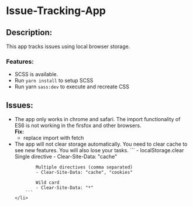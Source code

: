 # Issue-Tracking-App
## Description:
This app tracks issues using local browser storage.

### Features: 
- SCSS is available. 
- Run ``` yarn install ``` to setup SCSS 
- Run yarn ``` sass:dev ``` to execute and recreate CSS


## Issues: 
<ul>
    <li>The app only works in chrome and safari. The import functionality of ES6 is not working in the firsfox and other browsers. 
    <br> <b>Fix:</b>
        <ul> 
            <li> replace import with fetch </li>   
        </ul>
    </li>
    <li>The app will not clear storage automatically. You need to clear cache to see new features. You will also lose your tasks.
        ```
            - localStorage.clear
            Single directive
            - Clear-Site-Data: "cache"

            Multiple directives (comma separated)
            - Clear-Site-Data: "cache", "cookies"

            Wild card
            - Clear-Site-Data: "*"
        ```
    </li>
</ul>